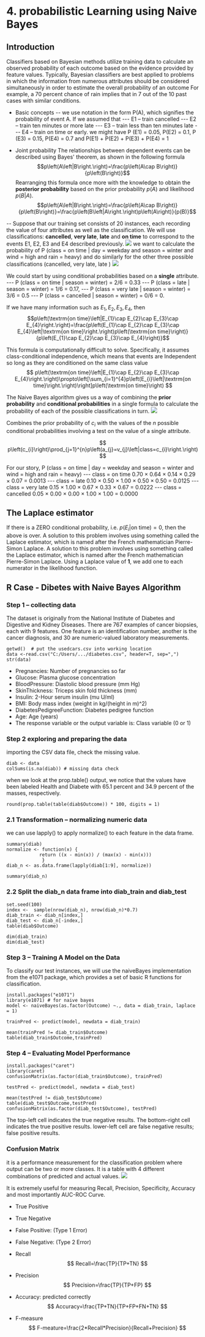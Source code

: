 # 4. probabilistic Learning using Naive Bayes

## Introduction
Classifiers based on Bayesian methods utilize training data to calculate an observed probability of each outcome based on the evidence provided by feature values. 
Typically, Bayesian classifiers are best applied to problems in which the information from numerous attributes should be considered simultaneously in order to estimate the overall probability of an outcome
For example, a 70 percent chance of rain implies that in 7 out of the 10 past cases with similar conditions.

- Basic concepts 
-- we use notation in the form P(A), which signifies the probability of event A.
If we assumed that 
--- E1 – train cancelled
--- E2 – train ten minutes or more late 
--- E3 – train less than ten minutes late 
--- E4 – train on time or early. 
 we might have P (E1) = 0.05, P(E2) = 0.1, P (E3) = 0.15, P(E4) = 0.7  and P(E1) + P(E2) + P(E3) + P(E4) = 1 

- Joint probability 
The relationships between dependent events can be described using Bayes' theorem, as shown in the following formula
$$p\left(A\left|B\right.\right)=\frac{p\left(A\cap B\right)}{p\left(B\right)}$$ 
Rearranging this formula once more with the knowledge to obtain the **posterior probability** based on the prior probability $p(A)$ and likelihood $p\left(B\left|A\right.\right)$.
$$p\left(A\left|B\right.\right)=\frac{p\left(A\cap B\right)}{p\left(B\right)}=\frac{p\left(B\left|A\right.\right)p\left(A\right)}{p(B)}$$

-- Suppose that our training set consists of 20 instances, each recording the value of four attributes as well as the classification. We will use classifications: **cancelled**, **very late**, **late** and **on time** to correspond to the events E1, E2, E3 and E4 described previously.
![](https://i.imgur.com/Vycdx2r.png)
we want to calculate the probability of P (class = on time | day = weekday and season = winter and wind = high and rain = heavy) and do similarly for the other three possible classifications (cancelled, very late, late ) 
![](https://i.imgur.com/OmDtdTi.png)

We could start by using conditional probabilities based on a **single** attribute. 
--- P (class = on time | season = winter) = 2/6 = 0.33 
--- P (class = late | season = winter) = 1/6 = 0.17, 
--- P (class = very late | season = winter) = 3/6 = 0.5 
--- P (class = cancelled | season = winter) = 0/6 = 0.

If we have many information such as $E_1, E_2, E_3, E_4$, then 
$$p\left(\textrm{on time}\left|E_{1}\cap E_{2}\cap E_{3}\cap E_{4}\right.\right)=\frac{p\left(E_{1}\cap E_{2}\cap E_{3}\cap E_{4}\left|\textrm{on time}\right.\right)p\left(\textrm{on time}\right)}{p\left(E_{1}\cap E_{2}\cap E_{3}\cap E_{4}\right)}$$

This formula is computationally difficult to solve. Specifically, it assumes class-conditional independence, which means that events are Independent so long as they are conditioned on the same class value 
$$
p\left(\textrm{on time}\left|E_{1}\cap E_{2}\cap E_{3}\cap E_{4}\right.\right)\propto\left[\sum_{i=1}^{4}p\left(E_{i}\left|\textrm{on time}\right.\right)\right]p\left(\textrm{on time}\right)
$$

The Naive Bayes algorithm gives us a way of combining the **prior probability** and **conditional probabilities** in a single formula to calculate the probability of each of the possible classifications in turn.
![](https://i.imgur.com/JKTPwnQ.png)

Combines the prior probability of $c_i$ with the values of the $n$ possible conditional probabilities involving a test on the value of a single attribute.

$$
p\left(c_{i}\right)\prod_{j=1}^{n}p\left(a_{j}=v_{j}\left|class=c_{i}\right.\right)
$$

For our story, P (class = on time | day = weekday and season = winter and wind = high and rain = heavy) 
--- class = on time 0.70 × 0.64 × 0.14 × 0.29 × 0.07 = 0.0013 
--- class = late 0.10 × 0.50 × 1.00 × 0.50 × 0.50 = 0.0125 
--- class = very late 0.15 × 1.00 × 0.67 × 0.33 × 0.67 = 0.0222 
--- class = cancelled 0.05 × 0.00 × 0.00 × 1.00 × 1.00 = 0.0000 

## The Laplace estimator 
If there is a ZERO conditional probability, i.e. $p\left(E_{i}\left|\textrm{on time}\right.\right)=0$, then the above is over. A solution to this problem involves using something called the Laplace estimator, which is named after the French mathematician Pierre-Simon Laplace. A solution to this problem involves using something called the Laplace estimator, which is named after the French mathematician Pierre-Simon Laplace. Using a Laplace value of **1**, we add one to each numerator in the likelihood function. 

## R Case - Dibetes with Naive Bayes Algorithm 
### Step 1 – collecting data 
The dataset is originally from the National Institute of Diabetes and Digestive and Kidney Diseases. There are 767 examples of cancer biopsies, each with 9 features. One feature is an identification number, another is the cancer diagnosis, and 30 are numeric-valued laboratory measurements. 
```{r}
getwd()  # put the usedcars.csv into working location
data <-read.csv("C:/Users/.../diabetes.csv", header=T, sep=",")
str(data)
```

- Pregnancies: Number of pregnancies so far
- Glucose: Plasma glucose concentration
- BloodPressure: Diastolic blood pressure (mm Hg)
- SkinThickness: Triceps skin fold thickness (mm)
- Insulin: 2-Hour serum insulin (mu U/ml)
- BMI: Body mass index (weight in kg/(height in m)^2)
- DiabetesPedigreeFunction: Diabetes pedigree function
- Age: Age (years)
- The response variable or the output variable is: Class variable (0 or 1)

### Step 2 exploring and preparing the data 
importing the CSV data file, check the missing value.
```{r}
diab <- data
colSums(is.na(diab)) # missing data check
```

when we look at the prop.table() output, we notice that the values have been labeled Health and Diabete with 65.1 percent and 34.9 percent of the masses, respectively.
```{r}
round(prop.table(table(diab$Outcome)) * 100, digits = 1) 
```

### 2.1 Transformation – normalizing numeric data 
we can use lapply() to apply normalize() to each feature in the data frame. 

```{r}
summary(diab)
normalize <- function(x) { 
            return ((x - min(x)) / (max(x) - min(x))) 
             }
diab_n <- as.data.frame(lapply(diab[1:9], normalize)) 

summary(diab_n)
```
### 2.2 Split the diab_n data frame into diab_train and diab_test

```{r}
set.seed(100)
index <-  sample(nrow(diab_n), nrow(diab_n)*0.7)
diab_train <- diab_n[index,]
diab_test <- diab_n[-index,]
table(diab$Outcome)

dim(diab_train)
dim(diab_test)
```

### Step 3 – Training A Model on the Data 
To classify our test instances, we will use the naiveBayes implementation from the e1071 package, which provides a set of basic R functions for classification. 
```{r}
install.packages("e1071") 
library(e1071) # for naive bayes
model <- naiveBayes(as.factor(Outcome) ~., data = diab_train, laplace = 1) 

trainPred <- predict(model, newdata = diab_train)

mean(trainPred != diab_train$Outcome)
table(diab_train$Outcome,trainPred)
```
### Step 4 – Evaluating Model Pperformance 
```{r}
install.packages("caret")
library(caret)
confusionMatrix(as.factor(diab_train$Outcome), trainPred) 

testPred <- predict(model, newdata = diab_test)

mean(testPred != diab_test$Outcome)
table(diab_test$Outcome,testPred)
confusionMatrix(as.factor(diab_test$Outcome), testPred)
```
The top-left cell indicates the true negative results. The bottom-right cell indicates the true positive results. lower-left cell are false negative results; false positive results. 

### Confusion Matrix
it is a performance measurement for the classification problem where output can be two or more classes. It is a table with 4 different combinations of predicted and actual values.
![](https://i.imgur.com/hCnQmBP.png)

It is extremely useful for measuring Recall, Precision, Specificity, Accuracy and most importantly AUC-ROC Curve.

- True Positive
- True Negative
- False Positive: (Type 1 Error)
- False Negative: (Type 2 Error)

- Recall
$$
Recall=\frac{TP}{TP+TN}
$$
- Precision
$$
Precision=\frac{TP}{TP+FP}
$$
- Accuracy: predicted correctly
$$
Accuracy=\frac{TP+TN}{TP+FP+FN+TN}
$$
- F-measure
$$
F-meature=\frac{2*Recall*Precision}{Recall+Precision}
$$





